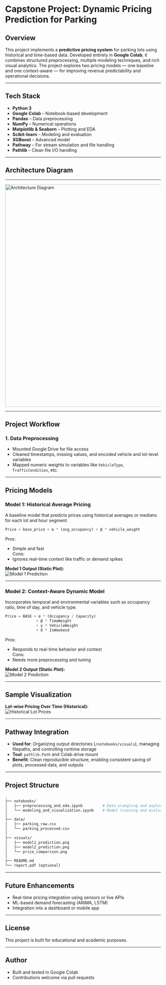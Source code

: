 # Capstone Project: Dynamic Pricing Prediction for Parking

## Overview

This project implements a **predictive pricing system** for parking lots using historical and time-based data. Developed entirely in **Google Colab**, it combines structured preprocessing, multiple modeling techniques, and rich visual analytics. The project explores two pricing models — one baseline and one context-aware — for improving revenue predictability and operational decisions.

---

## Tech Stack

- **Python 3**
- **Google Colab** – Notebook-based development
- **Pandas** – Data preprocessing
- **NumPy** – Numerical operations
- **Matplotlib & Seaborn** – Plotting and EDA
- **Scikit-learn** – Modeling and evaluation
- **XGBoost** – Advanced model
- **Pathway** – For stream simulation and file handling
- **Pathlib** – Clean file I/O handling

---

## Architecture Diagram
---

<img src="https://github.com/ar-yansingh/images/blob/main/Untitled%20diagram%20_%20Mermaid%20Chart-2025-07-09-155650.png" alt="Architecture Diagram" height="720" />

---


## Project Workflow

### 1. **Data Preprocessing**

- Mounted Google Drive for file access
- Cleaned timestamps, missing values, and encoded vehicle and lot-level variables
- Mapped numeric weights to variables like `VehicleType`, `TrafficCondition`, etc.

---

## Pricing Models

### Model 1: Historical Average Pricing

A baseline model that predicts prices using historical averages or medians for each lot and hour segment.

```python
Price = base_price + α * (avg_occupancy) + β * vehicle_weight
```

Pros:
- Simple and fast  
Cons:
- Ignores real-time context like traffic or demand spikes

**Model 1 Output (Static Plot):**  
![Model 1 Prediction](https://github.com/ar-yansingh/images/blob/main/Dynamic%20parking%20price%20over%20time(model1).png)

---

### Model 2: Context-Aware Dynamic Model

Incorporates temporal and environmental variables such as occupancy ratio, time of day, and vehicle type.

```python
Price = BASE + α * (Occupancy / Capacity)
              + β * TimeWeight
              + γ * VehicleWeight
              + δ * IsWeekend
```

Pros:
- Responds to real-time behavior and context  
Cons:
- Needs more preprocessing and tuning

**Model 2 Output (Static Plot):**  
![Model 2 Prediction](https://github.com/ar-yansingh/images/blob/main/Dynamic%20parking%20price%20over%20time(model2).png)

---

## Sample Visualization

**Lot-wise Pricing Over Time (Historical):**  
![Historical Lot Prices](https://github.com/ar-yansingh/images/blob/main/Price%20Comparison%20across%20lots(model2).png)

---

## Pathway Integration

- **Used for**: Organizing output directories (`/notebooks/visuals`), managing filepaths, and controlling runtime storage
- **Tool**: `pathlib.Path` and Colab drive mount
- **Benefit**: Clean reproducible structure, enabling consistent saving of plots, processed data, and outputs

---

## Project Structure

```bash
.
├── notebooks/
│   ├── preprocessing_and_eda.ipynb         # Data wrangling and exploration
│   └── modeling_and_visualization.ipynb    # Model training and evaluation
│
├── data/
│   ├── parking_raw.csv
│   └── parking_processed.csv
│
├── visuals/
│   ├── model1_prediction.png
│   ├── model2_prediction.png
│   └── price_comparison.png
│
├── README.md
└── report.pdf (optional)
```

---

## Future Enhancements

- Real-time pricing integration using sensors or live APIs
- ML-based demand forecasting (ARIMA, LSTM)
- Integration into a dashboard or mobile app

---

## License

This project is built for educational and academic purposes.

---

## Author

- Built and tested in Google Colab
- Contributions welcome via pull requests
